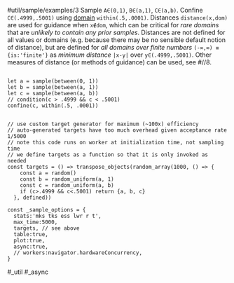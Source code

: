#util/sample/examples/3 Sample `A∈(0,1)`, `B∈(a,1)`, `C∈(a,b)`. Confine `C∈(.4999,.5001)` using [domain](#///domains) `within(.5,.0001)`. Distances `distance(x,dom)` are used for guidance when `x∉dom`, which can be critical for _rare domains_ that are _unlikely to contain any prior samples_. Distances are not defined for all values or domains (e.g. because there may be no sensible default notion of distance), but are defined for _all domains over finite numbers_ `(-∞,∞) ≡ {is:'finite'}` as _minimum distance_ `|x-y|` over `y∈(.4999,.5001)`. Other measures of distance (or methods of guidance) can be used, see #//8.
```js:js_input

let a = sample(between(0, 1))
let b = sample(between(a, 1))
let c = sample(between(a, b))
// condition(c > .4999 && c < .5001)
confine(c, within(.5, .0001))

```
```js:js_removed

// use custom target generator for maximum (~100x) efficiency
// auto-generated targets have too much overhead given acceptance rate 1/5000
// note this code runs on worker at initialization time, not sampling time
// we define targets as a function so that it is only invoked as needed
const targets = () => transpose_objects(random_array(1000, () => {
    const a = random()
    const b = random_uniform(a, 1)
    const c = random_uniform(a, b)
    if (c>.4999 && c<.5001) return {a, b, c}
  }, defined))

const _sample_options = {
  stats:'mks tks ess lwr r t',
  max_time:5000,
  targets, // see above
  table:true,
  plot:true,
  async:true,
  // workers:navigator.hardwareConcurrency,
}

```
#_util #_async